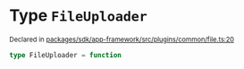 # Type `FileUploader`
<sub>Declared in [packages/sdk/app-framework/src/plugins/common/file.ts:20](https://github.com/dxos/dxos/blob/8ed3715dc/packages/sdk/app-framework/src/plugins/common/file.ts#L20)</sub>




```ts
type FileUploader = function
```
